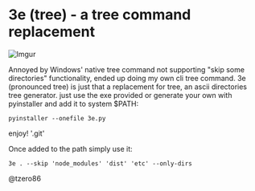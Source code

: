 # 3e (tree) - a tree command replacement

![Imgur](https://i.imgur.com/tRltSbs.gif)


Annoyed by Windows' native tree command not supporting "skip some directories" functionality, ended up doing my own cli tree command. 3e (pronounced tree) is just that a replacement for tree, an ascii directories tree generator.
just use the exe provided or generate your own with pyinstaller and add it to system $PATH:

```
pyinstaller --onefile 3e.py
```

enjoy! '.git'


Once added to the path simply use it:

```
3e . --skip 'node_modules' 'dist' 'etc' --only-dirs 
```


@tzero86
